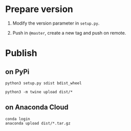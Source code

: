 # Prepare version

1. Modify the version parameter in `setup.py`.

2. Push in `@master`, create a new tag and push on remote.

# Publish

## on PyPi

```
python3 setup.py sdist bdist_wheel

python3 -m twine upload dist/*                          
```

## on Anaconda Cloud

```
conda login
anaconda upload dist/*.tar.gz
```

